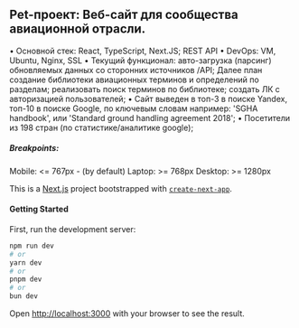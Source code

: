 ## Pet-проект: Веб-сайт для сообщества авиационной отрасли.
• Основной стек: React, TypeScript, Next.JS; REST API 
• DevOps: VM, Ubuntu, Nginx, SSL
• Текущий функционал: авто-загрузка (парсинг) обновляемых данных со сторонних источников /API; 
Далее план создание библиотеки авиационных терминов и определений по разделам; реализовать поиск терминов по библиотеке; создать ЛК с авторизацией пользователей;
• Сайт выведен в топ-3 в поиске Yandex, топ-10 в поиске Google, по ключевым словам например: 'SGHA handbook', или 'Standard ground handling agreement 2018';
• Посетители из 198 стран (по статистике/аналитике google);

##### Breakpoints:
Mobile: <= 767px - (by default)
Laptop: >= 768px 
Desktop: >= 1280px



This is a [Next.js](https://nextjs.org/) project bootstrapped with [`create-next-app`](https://github.com/vercel/next.js/tree/canary/packages/create-next-app).


#### Getting Started

First, run the development server:

```bash
npm run dev
# or
yarn dev
# or
pnpm dev
# or
bun dev
```

Open [http://localhost:3000](http://localhost:3000) with your browser to see the result.